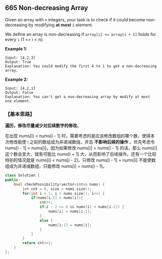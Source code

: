 ## 665 Non-decreasing Array

Given an array with `n` integers, your task is to check if it could become non-decreasing by modifying **at most** `1` element.

We define an array is non-decreasing if `array[i] <= array[i + 1]` holds for every `i` (1 <= i < n).

**Example 1:**

```
Input: [4,2,3]
Output: True
Explanation: You could modify the first 4 to 1 to get a non-decreasing array.

```

**Example 2:**

```
Input: [4,2,1]
Output: False
Explanation: You can't get a non-decreasing array by modify at most one element.
```

### 【基本思路】

**遍历，修改尽量减少对后续数字的修改**。

在出现 nums[i] < nums[i - 1] 时，需要考虑的是应该修改数组的哪个数，使得本次修改能使 i 之前的数组成为非递减数组，并且 **不影响后续的操作** 。优先考虑令 nums[i - 1] = nums[i]，因为如果修改 nums[i] = nums[i - 1] 的话，那么 nums[i] 这个数会变大，就有可能比 nums[i + 1] 大，从而影响了后续操作。还有一个比较特别的情况就是 nums[i] < nums[i - 2]，只修改 nums[i - 1] = nums[i] 不能使数组成为非递减数组，只能修改 nums[i] = nums[i - 1]。

```c++
class Solution {
public:
    bool checkPossibility(vector<int>& nums) {
    	int cnt = 0, size = nums.size();
  		for(int i = 1; i < nums.size(); i++) {
  			if(nums[i-1] > nums[i]){
                cnt++;
				if(i - 2 >= 0 && nums[i] < nums[i-2]) {
                    nums[i] = nums[i-1];
                }
                else {
                    nums[i-1] = nums[i];
                }
			}
		}      
		return cnt<=1;
    }
};

```

